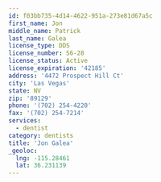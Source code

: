 ```yaml
---
id: f03bb735-4d14-4622-951a-273e81d67a5c
first_name: Jon
middle_name: Patrick
last_name: Galea
license_type: DDS
license_number: S6-28
license_status: Active
license_expiration: '42185'
address: '4472 Prospect Hill Ct'
city: 'Las Vegas'
state: NV
zip: '89129'
phone: '(702) 254-4220'
fax: '(702) 254-7214'
services:
  - dentist
category: dentists
title: 'Jon Galea'
_geoloc:
  lng: -115.28461
  lat: 36.231139
---
```

